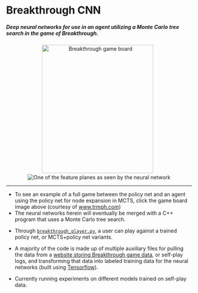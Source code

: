 # Breakthrough CNN
##### Deep neural networks for use in an agent utilizing a Monte Carlo tree search in the game of Breakthrough. 
<div align="center">
<a href="http://www.trmph.com/breakthrough/board#8,g2h3b7b6h1g2c7c6h3g4g7f6h2g3h8g7g3f4h7g6b2c3b6c5a1b2a8b7a2b3a7b6e2d3g6g5d2e3d7e6b3c4b6b5f2g3e7d6g2f3d8e7c2b3d6e5b3b4e7d6f3e4b7b6d1c2e8d7e1f2d6d5c4d5c6d5f2f3d7d6d3d4g7g6c2d3c5c4c1c2e5d4e3d4e6e5f4e5f6e5g1f2f7e6f2e3e5d4e3d4e6e5f1f2c4d3c2d3d5e4d3e4b5c4b1c2e5d4c3d4b6b5g4f5c4c3b2c3b5a4f5g6a4a3d4d5a3b2d5c6b2c1"><img src="https://cloud.githubusercontent.com/assets/13070236/23641302/872ea850-02a7-11e7-9be4-49c37f803c27.JPG" title="Breakthrough game board" style="width:302px;height:348px;"></img></a>
  <img src="https://cloud.githubusercontent.com/assets/13070236/23594196/f8bf7854-01cc-11e7-9823-4e0a9bd4d2b8.png" title="One of the feature planes as seen by the neural network"></img>
</div>

-----------------

- To see an example of a full game between the policy net and an agent using the policy net for node expansion in MCTS, click the game board image above (courtesy of www.trmph.com)
- The neural networks herein will eventually be merged with a C++ program that uses a Monte Carlo tree search.<p>
- Through [`breakthrough_player.py`](../master/Breakthrough_Player/breakthrough_player.py), a user can play against a trained policy net, or MCTS+policy net variants.<p> 
- A majority of the code is made up of multiple auxiliary files for pulling the data from a <a href="https://www.littlegolem.net/jsp/games/gamedetail.jsp?gtid=brkthr">website storing Breakthrough game data</a>, or self-play logs, and transforming that data into labeled training data for the neural networks (built using <a href="https://github.com/tensorflow/tensorflow"> Tensorflow</a>).<p><p> 
- Currently running experiments on different models trained on self-play data.


